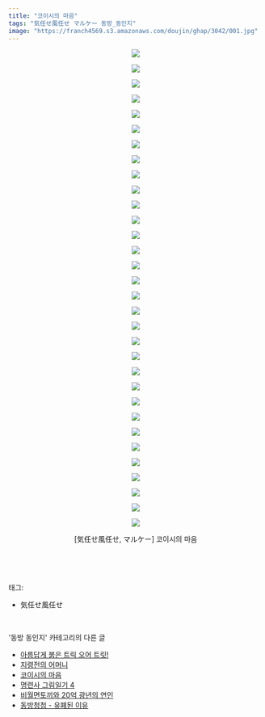 ```yaml
---
title: "코이시의 마음"
tags: "気任せ風任せ マルケー 동방_동인지"
image: "https://franch4569.s3.amazonaws.com/doujin/ghap/3042/001.jpg"
---
```

<div class="article">
<p style="text-align: center; clear: none; float: none;"><img src="{{ site.imgserver2 }}/ghap/3042/001.jpg"/></p>
<p style="text-align: center; clear: none; float: none;"><img src="{{ site.imgserver2 }}/ghap/3042/002.jpg"/></p>
<p style="text-align: center; clear: none; float: none;"><img src="{{ site.imgserver2 }}/ghap/3042/003.jpg"/></p>
<p style="text-align: center; clear: none; float: none;"><img src="{{ site.imgserver2 }}/ghap/3042/004.jpg"/></p>
<p style="text-align: center; clear: none; float: none;"><img src="{{ site.imgserver2 }}/ghap/3042/005.jpg"/></p>
<p style="text-align: center; clear: none; float: none;"><img src="{{ site.imgserver2 }}/ghap/3042/006.jpg"/></p>
<p style="text-align: center; clear: none; float: none;"><img src="{{ site.imgserver2 }}/ghap/3042/007.jpg"/></p>
<p style="text-align: center; clear: none; float: none;"><img src="{{ site.imgserver2 }}/ghap/3042/008.jpg"/></p>
<p style="text-align: center; clear: none; float: none;"><img src="{{ site.imgserver2 }}/ghap/3042/009.jpg"/></p>
<p style="text-align: center; clear: none; float: none;"><img src="{{ site.imgserver2 }}/ghap/3042/010.jpg"/></p>
<p style="text-align: center; clear: none; float: none;"><img src="{{ site.imgserver2 }}/ghap/3042/011.jpg"/></p>
<p style="text-align: center; clear: none; float: none;"><img src="{{ site.imgserver2 }}/ghap/3042/012.jpg"/></p>
<p style="text-align: center; clear: none; float: none;"><img src="{{ site.imgserver2 }}/ghap/3042/013.jpg"/></p>
<p style="text-align: center; clear: none; float: none;"><img src="{{ site.imgserver2 }}/ghap/3042/014.jpg"/></p>
<p style="text-align: center; clear: none; float: none;"><img src="{{ site.imgserver2 }}/ghap/3042/015.jpg"/></p>
<p style="text-align: center; clear: none; float: none;"><img src="{{ site.imgserver2 }}/ghap/3042/016.jpg"/></p>
<p style="text-align: center; clear: none; float: none;"><img src="{{ site.imgserver2 }}/ghap/3042/017.jpg"/></p>
<p style="text-align: center; clear: none; float: none;"><img src="{{ site.imgserver2 }}/ghap/3042/018.jpg"/></p>
<p style="text-align: center; clear: none; float: none;"><img src="{{ site.imgserver2 }}/ghap/3042/019.jpg"/></p>
<p style="text-align: center; clear: none; float: none;"><img src="{{ site.imgserver2 }}/ghap/3042/020.jpg"/></p>
<p style="text-align: center; clear: none; float: none;"><img src="{{ site.imgserver2 }}/ghap/3042/021.jpg"/></p>
<p style="text-align: center; clear: none; float: none;"><img src="{{ site.imgserver2 }}/ghap/3042/022.jpg"/></p>
<p style="text-align: center; clear: none; float: none;"><img src="{{ site.imgserver2 }}/ghap/3042/023.jpg"/></p>
<p style="text-align: center; clear: none; float: none;"><img src="{{ site.imgserver2 }}/ghap/3042/024.jpg"/></p>
<p style="text-align: center; clear: none; float: none;"><img src="{{ site.imgserver2 }}/ghap/3042/025.jpg"/></p>
<p style="text-align: center; clear: none; float: none;"><img src="{{ site.imgserver2 }}/ghap/3042/026.jpg"/></p>
<p style="text-align: center; clear: none; float: none;"><img src="{{ site.imgserver2 }}/ghap/3042/027.jpg"/></p>
<p style="text-align: center; clear: none; float: none;"><img src="{{ site.imgserver2 }}/ghap/3042/028.jpg"/></p>
<p style="text-align: center; clear: none; float: none;"><img src="{{ site.imgserver2 }}/ghap/3042/029.jpg"/></p>
<p style="text-align: center; clear: none; float: none;"><img src="{{ site.imgserver2 }}/ghap/3042/030.jpg"/></p>
<p style="text-align: center; clear: none; float: none;"><img src="{{ site.imgserver2 }}/ghap/3042/031.jpg"/></p>
<p style="text-align: center; clear: none; float: none;"><img src="{{ site.imgserver2 }}/ghap/3042/032.jpg"/></p>
<p style="text-align: center; clear: none; float: none;">[気任せ風任せ, マルケー] 코이시의 마음</p>
<p><br/></p>
</div><br/>
<div class="tagTrail">
<p>태그: </p>
<ul>
<li>気任せ風任せ</li>
</ul>
</div><br/>
<div class="another">
<p>'동방 동인지' 카테고리의 다른 글</p>
<ul>
<li><a href="/ghap_3048">아름답게 붉은 트릭 오어 트릿!</a></li>
<li><a href="/ghap_3045">지령전의 어머니</a></li>
<li><a href="/ghap_3042">코이시의 마음</a></li>
<li><a href="/ghap_3037">명련사 그림일기 4</a></li>
<li><a href="/ghap_3036">비월면토끼와 20억 광년의 연인</a></li>
<li><a href="/ghap_3033">동방청첩 - 유폐된 이유</a></li>
</ul>
</div><br/>
<div class="cb_module cb_fluid">
<div class="cb_wrt cb_profile">
</div><!-- commentList close -->
</div><br/>
